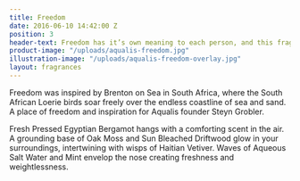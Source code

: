 ```yaml
---
title: Freedom
date: 2016-06-10 14:42:00 Z
position: 3
header-text: Freedom has it’s own meaning to each person, and this fragrance intends to release us into our own adaptation
product-image: "/uploads/aqualis-freedom.jpg"
illustration-image: "/uploads/aqualis-freedom-overlay.jpg"
layout: fragrances
---
```


Freedom was inspired by Brenton on Sea in South Africa, where the South African Loerie birds soar freely over the endless coastline of sea and sand. A place of freedom and inspiration for Aqualis founder Steyn Grobler.

Fresh Pressed Egyptian Bergamot hangs with a comforting scent in the air. A grounding base of Oak Moss and Sun Bleached Driftwood glow in your surroundings, intertwining with wisps of Haitian Vetiver. Waves of Aqueous Salt Water and Mint envelop the nose creating freshness and weightlessness.
